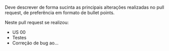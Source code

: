 ﻿Deve descrever de forma sucinta as principais alterações realizadas no pull request, de preferência em formato de bullet points.

   Neste pull request se realizou:
   
  * US 00
  * Testes
   * Correção de bug ao...

